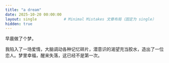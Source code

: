 ```yaml
---
title: "a dream"
date: 2025-10-20 00:00:00
layout: single            # Minimal Mistakes 文章布局（固定为 single）
hidden: true
---
```


早晨做了个梦。

我陷入了一场爱情，大脑调动各种记忆碎片，潜意识的渴望充当胶水，造出了一位恋人。梦里幸福，醒来失落，这已经不是第一次。

